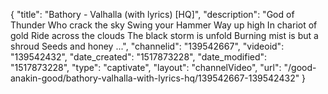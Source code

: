 {
    "title": "Bathory - Valhalla (with lyrics) [HQ]",
    "description": "God of Thunder Who crack the sky Swing your Hammer Way up high In chariot of gold Ride across the clouds The black storm is unfold Burning mist is but a shroud Seeds and honey ...",
    "channelid": "139542667",
    "videoid": "139542432",
    "date_created": "1517873228",
    "date_modified": "1517873228",
    "type": "captivate",
    "layout": "channelVideo",
    "url": "\/good-anakin-good\/bathory-valhalla-with-lyrics-hq\/139542667-139542432"
}